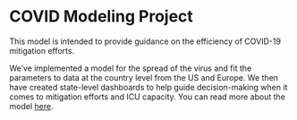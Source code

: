# COVID Modeling Project

This model is intended to provide guidance on the efficiency of COVID-19 mitigation efforts.

We’ve implemented a model for the spread of the virus and fit the parameters to data at the country level from the US and Europe. We then have created state-level dashboards to help guide decision-making when it comes to mitigation efforts and ICU capacity. You can read more about the model [here](https://covidmodelingproject.com/about).
